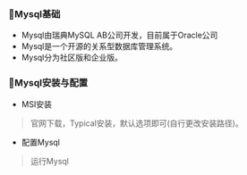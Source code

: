 ### 📘Mysql基础
- Mysql由瑞典MySQL AB公司开发，目前属于Oracle公司
- Mysql是一个开源的关系型数据库管理系统。
- Mysql分为社区版和企业版。
### 📕Mysql安装与配置
- MSI安装
>官网下载，Typical安装，默认选项即可(自行更改安装路径)。
- 配置Mysql
>运行Mysql
